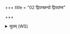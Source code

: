 +++
title = "02 द्विपाच्छन्दो द्विपदश्च"

+++
<details><summary>मूलम् (WS)</summary>

द्विपाच्छन्दो द्विपदश्च पशून् ।  
तदाप्नोति चाव च रुग्धे द्वितीयया रात्र्या द्वितीयया समिधा ॥ २ ॥
</details>